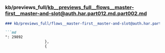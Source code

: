 ### kb/previews_full/kb__previews_full__flows__master-first__master-and-slot@auth.har.part012.md.part002.md

```md
### kb/previews_full/flows__master-first__master-and-slot@auth.har.part012.md (part 002)

```md
": 29892
                  },
                  {
                  
```

```

```

